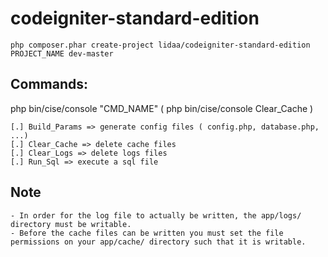 # codeigniter-standard-edition

```
php composer.phar create-project lidaa/codeigniter-standard-edition PROJECT_NAME dev-master
```

## Commands:

php bin/cise/console "CMD_NAME" ( php bin/cise/console Clear_Cache )

```
[.] Build_Params => generate config files ( config.php, database.php, ...)
[.] Clear_Cache => delete cache files
[.] Clear_Logs => delete logs files
[.] Run_Sql => execute a sql file
```

## Note

```
- In order for the log file to actually be written, the app/logs/ directory must be writable.
- Before the cache files can be written you must set the file permissions on your app/cache/ directory such that it is writable.
```
